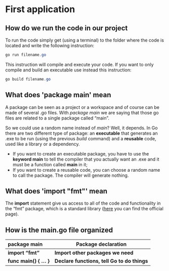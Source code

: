 # First application



## How do we run the code in our project

To run the code simply get (using a terminal) to the folder where the code is located and write the following instruction:

```powershell
go run filename.go
```

This instruction will compile and execute your code. If you want to only compile and build an executable use instead this instruction:

```powershell
go build filename.go
```



## What does 'package main' mean

A package can be seen as a project or a  workspace and of course can be made of several .go files. 
With *package main* we are saying that those go files are related to a single package called “main”.

So we could use a random name instead of *main*? Well, it depends.
In Go there are two different type of package: an **executable** that generates an .exe to be run (using the previous *build* command) and a **reusable** code, used like a library or a dependency. 

* If you want to create an executable package, you have to use the **keyword main** to tell the compiler that you actually want an .exe and it must be a function called **main** in it;
* If you want to create a reusable code, you can choose a random name to call the package. The compiler will generate nothing.



## What does 'import "fmt"' mean

The **import** statement give us access to all of the code and functionality in the “fmt” package, which is a standard library ([here](https://pkg.go.dev/std) you can find the official page).



## How is the main.go file organized

| **package main**      | Package declaration                         |
| :-------------------- | ------------------------------------------- |
| **import “fmt”**      | **Import other packages we need**           |
| **func main() { … }** | **Declare functions, tell Go to do things** |

